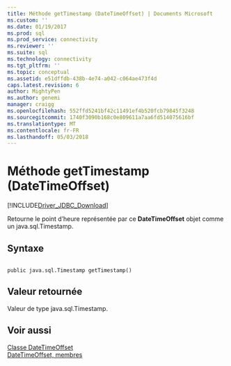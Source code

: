 ```yaml
---
title: Méthode getTimestamp (DateTimeOffset) | Documents Microsoft
ms.custom: ''
ms.date: 01/19/2017
ms.prod: sql
ms.prod_service: connectivity
ms.reviewer: ''
ms.suite: sql
ms.technology: connectivity
ms.tgt_pltfrm: ''
ms.topic: conceptual
ms.assetid: e51dffdb-438b-4e74-a042-c064ae473f4d
caps.latest.revision: 6
author: MightyPen
ms.author: genemi
manager: craigg
ms.openlocfilehash: 552ffd5241bf42c11491ef4b520fcb79845f3248
ms.sourcegitcommit: 1740f3090b168c0e809611a7aa6fd514075616bf
ms.translationtype: MT
ms.contentlocale: fr-FR
ms.lasthandoff: 05/03/2018
---
```

# <a name="gettimestamp-method-datetimeoffset"></a>Méthode getTimestamp (DateTimeOffset)
[!INCLUDE[Driver_JDBC_Download](../../../includes/driver_jdbc_download.md)]

  Retourne le point d’heure représentée par ce **DateTimeOffset** objet comme un java.sql.Timestamp.  
  
## <a name="syntax"></a>Syntaxe  
  
```  
  
public java.sql.Timestamp getTimestamp()  
```  
  
## <a name="return-value"></a>Valeur retournée  
 Valeur de type java.sql.Timestamp.  
  
## <a name="see-also"></a>Voir aussi  
 [Classe DateTimeOffset](../../../connect/jdbc/reference/datetimeoffset-class.md)   
 [DateTimeOffset, membres](../../../connect/jdbc/reference/datetimeoffset-members.md)  
  
  
